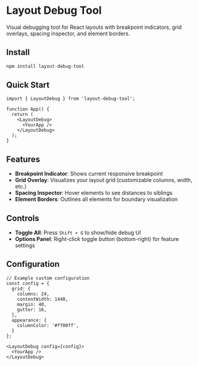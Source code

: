 # Layout Debug Tool

Visual debugging tool for React layouts with breakpoint indicators, grid overlays, spacing inspector, and element borders.

## Install

```bash
npm install layout-debug-tool
```

## Quick Start

```tsx
import { LayoutDebug } from 'layout-debug-tool';

function App() {
  return (
    <LayoutDebug>
      <YourApp />
    </LayoutDebug>
  );
}
```

## Features

- **Breakpoint Indicator**: Shows current responsive breakpoint
- **Grid Overlay**: Visualizes your layout grid (customizable columns, width, etc.)
- **Spacing Inspector**: Hover elements to see distances to siblings
- **Element Borders**: Outlines all elements for boundary visualization

## Controls

- **Toggle All**: Press `Shift + G` to show/hide debug UI
- **Options Panel**: Right-click toggle button (bottom-right) for feature settings

## Configuration

```tsx
// Example custom configuration
const config = {
  grid: {
    columns: 24,
    contentWidth: 1440,
    margin: 40,
    gutter: 16,
  },
  appearance: {
    columnColor: '#ff00ff',
  }
};

<LayoutDebug config={config}>
  <YourApp />
</LayoutDebug>
```
